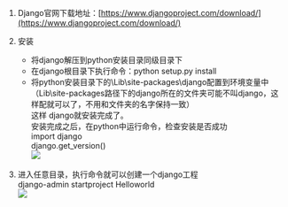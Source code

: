 1. Django官网下载地址：[https://www.djangoproject.com/download/](https://www.djangoproject.com/download/) 

 
2. 安装    
	- 将django解压到python安装目录同级目录下    
	- 在django根目录下执行命令：python setup.py install  
	- 将python安装目录下的\Lib\site-packages\django配置到环境变量中（Lib\site-packages路径下的django所在的文件夹可能不叫django，这样配就可以了，不用和文件夹的名字保持一致）    
这样  django就安装完成了。  
安装完成之后，在python中运行命令，检查安装是否成功  
    import django  
    django.get_version()  
![](https://i.imgur.com/eSs8OQt.png)

3. 进入任意目录，执行命令就可以创建一个django工程  
    django-admin startproject Helloworld  
![](https://i.imgur.com/LHGl97z.png)